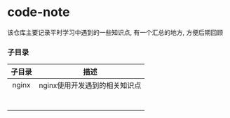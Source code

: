 # code-note

该仓库主要记录平时学习中遇到的一些知识点,  有一个汇总的地方, 方便后期回顾

### 子目录

| 子目录 |             描述              |
| :----: | :---------------------------: |
| nginx  | nginx使用开发遇到的相关知识点 |
|        |                               |
|        |                               |
|        |                               |
|        |                               |
|        |                               |
|        |                               |
|        |                               |

